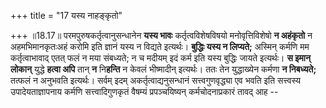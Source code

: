 +++
title = "17 यस्य नाहङ्कृतो"

+++
॥18.17॥ परमपुरुषकर्तृत्वानुसन्धानेन **यस्य भावः** कर्तृत्वविशेषविषयो
मनोवृत्तिविशेषो **न अहंकृतो** न अहमभिमानकृतःअहं करोमि इति ज्ञानं यस्य न
विद्यते इत्यर्थः। **बुद्धिः यस्य न लिप्यते;** अस्मिन् कर्मणि मम
कर्तृत्वाभावाद् एतत् फलं न मया संबध्यते; न च मदीयम् इदं कर्म इति यस्य
बुद्धिः जायते इत्यर्थः। **स इमान् लोकान्** युद्धे **हत्वा अपि** तान्
**न** नि**हन्ति** न केवलं भीष्मादीन् इत्यर्थः। ततः तेन युद्धाख्येन
कर्मणा **न निबध्यते;** तत्फलं न अनुभवति इत्यर्थः। सर्वम् इदम्
अकर्तृत्वाद्यनुसन्धानं सत्त्वगुणवृद्ध्या एव भवति इति सत्त्वस्य
उपादेयताज्ञापनाय कर्मणि सत्त्वादिगुणकृतं वैषम्यं प्रपञ्चयिष्यन्
कर्मचोदनाप्रकारं तावद् आह --
